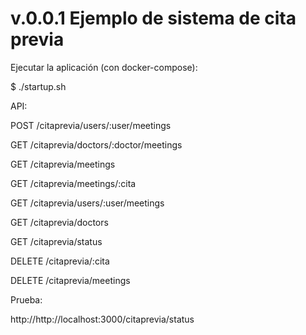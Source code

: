 # v.0.0.1 Ejemplo de sistema de cita previa

Ejecutar la aplicación (con docker-compose):

$ ./startup.sh

API:

POST /citaprevia/users/:user/meetings

GET /citaprevia/doctors/:doctor/meetings

GET /citaprevia/meetings

GET /citaprevia/meetings/:cita

GET /citaprevia/users/:user/meetings

GET /citaprevia/doctors

GET /citaprevia/status

DELETE /citaprevia/:cita

DELETE /citaprevia/meetings

Prueba:

http://http://localhost:3000/citaprevia/status
